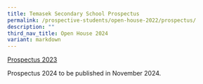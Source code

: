 ```yaml
---
title: Temasek Secondary School Prospectus
permalink: /prospective-students/open-house-2022/prospectus/
description: ""
third_nav_title: Open House 2024
variant: markdown
---
```

[Prospectus 2023](https://online.fliphtml5.com/cjnla/zdiq/#p=1)

Prospectus 2024 to be published in November 2024.